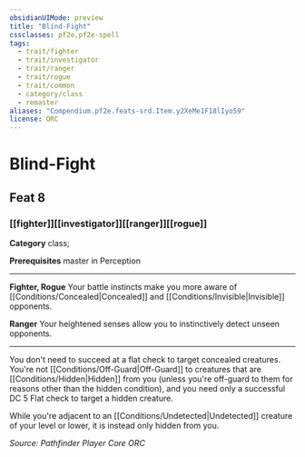 ```yaml
---
obsidianUIMode: preview
title: "Blind-Fight"
cssclasses: pf2e,pf2e-spell
tags:
  - trait/fighter
  - trait/investigator
  - trait/ranger
  - trait/rogue
  - trait/common
  - category/class
  - remaster
aliases: "Compendium.pf2e.feats-srd.Item.y2XeMe1F18lIyo59"
license: ORC
---
```

# Blind-Fight
## Feat 8
### [[fighter]][[investigator]][[ranger]][[rogue]]

**Category** class; 



**Prerequisites** master in Perception
* * *
**Fighter, Rogue** Your battle instincts make you more aware of [[Conditions/Concealed|Concealed]] and [[Conditions/Invisible|Invisible]] opponents.

**Ranger** Your heightened senses allow you to instinctively detect unseen opponents.

* * *

You don't need to succeed at a flat check to target concealed creatures. You're not [[Conditions/Off-Guard|Off-Guard]] to creatures that are [[Conditions/Hidden|Hidden]] from you (unless you're off-guard to them for reasons other than the hidden condition), and you need only a successful DC 5 Flat check to target a hidden creature.

While you're adjacent to an [[Conditions/Undetected|Undetected]] creature of your level or lower, it is instead only hidden from you.

*Source: Pathfinder Player Core*
*ORC*